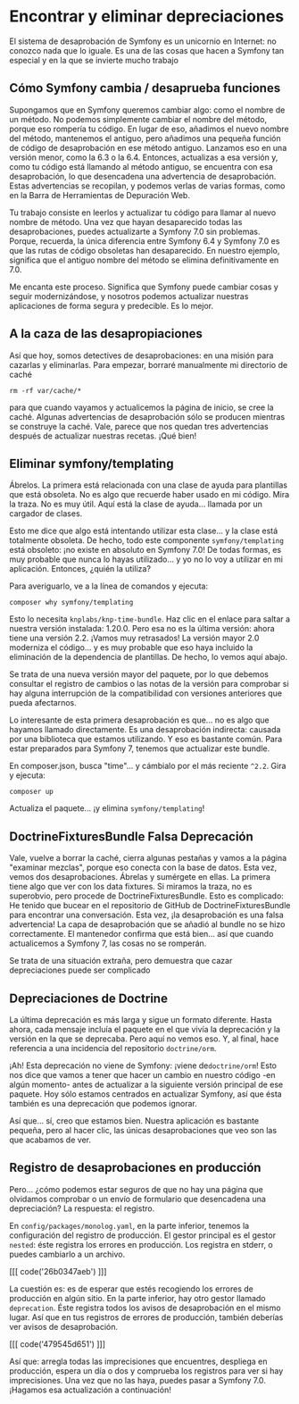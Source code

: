 # Encontrar y eliminar depreciaciones

El sistema de desaprobación de Symfony es un unicornio en Internet: no conozco nada que lo iguale. Es una de las cosas que hacen a Symfony tan especial y en la que se invierte mucho trabajo

## Cómo Symfony cambia / desaprueba funciones

Supongamos que en Symfony queremos cambiar algo: como el nombre de un método. No podemos simplemente cambiar el nombre del método, porque eso rompería tu código. En lugar de eso, añadimos el nuevo nombre del método, mantenemos el antiguo, pero añadimos una pequeña función de código de desaprobación en ese método antiguo. Lanzamos eso en una versión menor, como la 6.3 o la 6.4. Entonces, actualizas a esa versión y, como tu código está llamando al método antiguo, se encuentra con esa desaprobación, lo que desencadena una advertencia de desaprobación. Estas advertencias se recopilan, y podemos verlas de varias formas, como en la Barra de Herramientas de Depuración Web.

Tu trabajo consiste en leerlos y actualizar tu código para llamar al nuevo nombre de método. Una vez que hayan desaparecido todas las desaprobaciones, puedes actualizarte a Symfony 7.0 sin problemas. Porque, recuerda, la única diferencia entre Symfony 6.4 y Symfony 7.0 es que las rutas de código obsoletas han desaparecido. En nuestro ejemplo, significa que el antiguo nombre del método se elimina definitivamente en 7.0.

Me encanta este proceso. Significa que Symfony puede cambiar cosas y seguir modernizándose, y nosotros podemos actualizar nuestras aplicaciones de forma segura y predecible. Es lo mejor.

## A la caza de las desapropiaciones

Así que hoy, somos detectives de desaprobaciones: en una misión para cazarlas y eliminarlas. Para empezar, borraré manualmente mi directorio de caché

```terminal
rm -rf var/cache/*
```

para que cuando vayamos y actualicemos la página de inicio, se cree la caché. Algunas advertencias de desaprobación sólo se producen mientras se construye la caché. Vale, parece que nos quedan tres advertencias después de actualizar nuestras recetas. ¡Qué bien!

## Eliminar symfony/templating

Ábrelos. La primera está relacionada con una clase de ayuda para plantillas que está obsoleta. No es algo que recuerde haber usado en mi código. Mira la traza. No es muy útil. Aquí está la clase de ayuda... llamada por un cargador de clases.

Esto me dice que algo está intentando utilizar esta clase... y la clase está totalmente obsoleta. De hecho, todo este componente `symfony/templating` está obsoleto: ¡no existe en absoluto en Symfony 7.0! De todas formas, es muy probable que nunca lo hayas utilizado... y yo no lo voy a utilizar en mi aplicación. Entonces, ¿quién la utiliza?

Para averiguarlo, ve a la línea de comandos y ejecuta:

```terminal
composer why symfony/templating
```

Esto lo necesita `knplabs/knp-time-bundle`. Haz clic en el enlace para saltar a nuestra versión instalada: 1.20.0. Pero esa no es la última versión: ahora tiene una versión 2.2. ¡Vamos muy retrasados! La versión mayor 2.0 moderniza el código... y es muy probable que eso haya incluido la eliminación de la dependencia de plantillas. De hecho, lo vemos aquí abajo.

Se trata de una nueva versión mayor del paquete, por lo que debemos consultar el registro de cambios o las notas de la versión para comprobar si hay alguna interrupción de la compatibilidad con versiones anteriores que pueda afectarnos.

Lo interesante de esta primera desaprobación es que... no es algo que hayamos llamado directamente. Es una desaprobación indirecta: causada por una biblioteca que estamos utilizando. Y eso es bastante común. Para estar preparados para Symfony 7, tenemos que actualizar este bundle.

En composer.json, busca "time"... y cámbialo por el más reciente `^2.2`. Gira y ejecuta:

```terminal
composer up
```

Actualiza el paquete... ¡y elimina `symfony/templating`!

## DoctrineFixturesBundle Falsa Deprecación

Vale, vuelve a borrar la caché, cierra algunas pestañas y vamos a la página "examinar mezclas", porque eso conecta con la base de datos. Esta vez, vemos dos desaprobaciones. Ábrelas y sumérgete en ellas. La primera tiene algo que ver con los data fixtures. Si miramos la traza, no es superobvio, pero procede de DoctrineFixturesBundle. Esto es complicado: He tenido que bucear en el repositorio de GitHub de DoctrineFixturesBundle para encontrar una conversación. Esta vez, ¡la desaprobación es una falsa advertencia! La capa de desaprobación que se añadió al bundle no se hizo correctamente. El mantenedor confirma que está bien... así que cuando actualicemos a Symfony 7, las cosas no se romperán.

Se trata de una situación extraña, pero demuestra que cazar depreciaciones puede ser complicado

## Depreciaciones de Doctrine

La última deprecación es más larga y sigue un formato diferente. Hasta ahora, cada mensaje incluía el paquete en el que vivía la deprecación y la versión en la que se deprecaba. Pero aquí no vemos eso. Y, al final, hace referencia a una incidencia del repositorio `doctrine/orm`.

¡Ah! Esta deprecación no viene de Symfony: ¡viene de`doctrine/orm`! Esto nos dice que vamos a tener que hacer un cambio en nuestro código -en algún momento- antes de actualizar a la siguiente versión principal de ese paquete. Hoy sólo estamos centrados en actualizar Symfony, así que ésta también es una deprecación que podemos ignorar.

Así que... sí, creo que estamos bien. Nuestra aplicación es bastante pequeña, pero al hacer clic, las únicas desaprobaciones que veo son las que acabamos de ver.

## Registro de desaprobaciones en producción

Pero... ¿cómo podemos estar seguros de que no hay una página que olvidamos comprobar o un envío de formulario que desencadena una depreciación? La respuesta: el registro.

En `config/packages/monolog.yaml`, en la parte inferior, tenemos la configuración del registro de producción. El gestor principal es el gestor `nested`: éste registra los errores en producción. Los registra en stderr, o puedes cambiarlo a un archivo.

[[[ code('26b0347aeb') ]]]

La cuestión es: es de esperar que estés recogiendo los errores de producción en algún sitio. En la parte inferior, hay otro gestor llamado `deprecation`. Éste registra todos los avisos de desaprobación en el mismo lugar. Así que en tus registros de errores de producción, también deberías ver avisos de desaprobación.

[[[ code('479545d651') ]]]

Así que: arregla todas las imprecisiones que encuentres, despliega en producción, espera un día o dos y comprueba los registros para ver si hay imprecisiones. Una vez que no las haya, puedes pasar a Symfony 7.0. ¡Hagamos esa actualización a continuación!